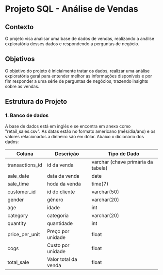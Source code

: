 # Projeto SQL - Análise de Vendas

## Contexto
O projeto visa analisar uma base de dados de vendas, realizando a análise exploratória desses dados e respondendo a perguntas de negócio.
## Objetivos
O objetivo do projeto é inicialmente tratar os dados, realizar uma análise exploratória geral para entender melhor as informações disponíveis e por fim responder a uma série de perguntas de negócios, trazendo insights sobre as vendas.

## Estrutura do Projeto

### 1. Banco de dados
A base de dados está em inglês e se encontra em anexo como "retail_sales.csv". As datas estão no formato americano (mês/dia/ano) e os valores relacionados a dinheiro são em dólar. Abaixo o dicionário dos dados:

| Coluna | Descrição | Tipo de Dado |
|----------|----------|----------|
| transactions_id | id da venda  | varchar (chave primária da tabela)  |
| sale_date   | data da venda   | date  |
| sale_time   | hoda da venda   | time(7)   |
| customer_id   | id do cliente   | varchar(50)  |
| gender  | gênero  | varchar(20)   |
| age   | idade   | int  |
| category  | categoria   | varchar(20)  |
| quantity   | quantidade   | int   |
| price_per_unit   | Preço por unidade  | float   |
| cogs   | Custo por unidade   | float   |
| total_sale   | Valor total da venda   | float   |
